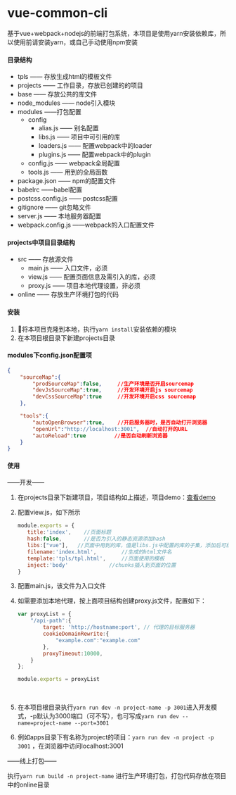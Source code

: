 # vue-common-cli
基于vue+webpack+nodejs的前端打包系统，本项目是使用yarn安装依赖库，所以使用前请安装yarn，或自己手动使用npm安装



#### 目录结构

- tpls —— 存放生成html的模板文件
- projects —— 工作目录，存放已创建的的项目
- base —— 存放公共的库文件
- node_modules —— node引入模块
- modules ——打包配置
  - config
    - alias.js —— 别名配置
    - libs.js —— 项目中可引用的库
    - loaders.js —— 配置webpack中的loader
    - plugins.js —— 配置webpack中的plugin
  - config.js —— webpack全局配置
  - tools.js —— 用到的全局函数
- package.json —— npm的配置文件
- babelrc ——babel配置
- postcss.config.js —— postcss配置
- gitignore —— git忽略文件
- server.js —— 本地服务器配置
- webpack.config.js ——webpack的入口配置文件


#### projects中项目目录结构

- src —— 存放源文件
  - main.js —— 入口文件，必须
  - view.js —— 配置页面信息及需引入的库，必须
  - proxy.js —— 项目本地代理设置，非必须
- online —— 存放生产环境打包的代码

#### 安装

1. 将本项目克隆到本地，执行`yarn install`安装依赖的模块
2. 在本项目根目录下新建projects目录

#### modules下config.json配置项

```json
{
    "sourceMap":{
        "prodSourceMap":false,     //生产环境是否开启sourcemap
        "devJsSourceMap":true,	   //开发环境开启js sourcemap
        "devCssSourceMap":true	   //开发环境开启css sourcemap
    },

    "tools":{
        "autoOpenBrowser":true,    //开启服务器时，是否自动打开浏览器
        "openUrl":"http://localhost:3001",  //自动打开的URL
        "autoReload":true		  //是否自动刷新浏览器
    }
}
```



#### 使用

——开发——

1. 在projects目录下新建项目，项目结构如上描述，项目demo：[查看demo](https://github.com/okmengzhilin/vue-common-cli-demo)

2. 配置view.js，如下所示

   ```javascript
   module.exports = {
      title:'index',    //页面标题
      hash:false,		//是否为引入的静态资源添加hash
      libs:["vue"],   //页面中用到的库，值是libs.js中配置的库的子集，添加后可统一打包
      filename:'index.html',        //生成的html文件名
      template:'tpls/tpl.html',     //页面使用的模板
      inject:'body'				//chunks插入到页面的位置
   }
   ```

3. 配置main.js，该文件为入口文件

4. 如需要添加本地代理，按上面项目结构创建proxy.js文件，配置如下：

   ```javascript
   var proxyList = {
       "/api-path":{
           target: 'http://hostname:port', // 代理的目标服务器
           cookieDomainRewrite:{
               "example.com":"example.com"
           },
           proxyTimeout:10000,
       }
   };

   module.exports = proxyList
   ```

   ​

5. 在本项目根目录执行`yarn run dev -n project-name -p 3001`进入开发模式，-p默认为3000端口（可不写），也可写成`yarn run dev --name=project-name --port=3001`

6. 例如apps目录下有名称为project的项目：`yarn run dev -n project -p 3001` ，在浏览器中访问localhost:3001

——线上打包——

执行`yarn run build -n project-name` 进行生产环境打包，打包代码存放在项目中的online目录